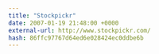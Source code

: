```yaml
---
title: "Stockpickr"
date: 2007-01-19 21:48:00 +0000
external-url: http://www.stockpickr.com/
hash: 86ffc97767d64ed6e028424ec0ddbe6b
---
```



